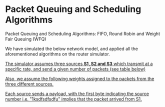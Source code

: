 # Packet Queuing and Scheduling Algorithms
Packet Queuing and Scheduling Algorithms: FIFO, Round Robin and Weight Fair Queuing (WFQ)

We have simulated the below network model, and applied all the aforementioned algorithms on the router simulator.

<a href="images/structure.png">

The simulator assumes three sources <b>S1, S2 and S3</b> which transmit at a specific rate, and send a given number of packets (see table below)

<a href="images/frequency.png">

Also, we assume the following weights assigned to the packets from the three different sources.

<a href="images/weights.png">

Each source sends a payload, with the first byte indicating the source number i.e. "1ksdfsdfsdfu" implies that the packet arrived from S1. 